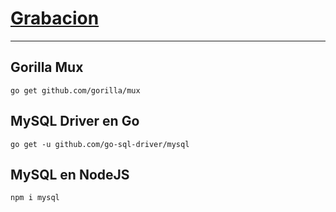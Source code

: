 # [Grabacion](https://drive.google.com/file/d/14_r33hO0wzme_ao-EFN1nPHenRWjbg_4/view?usp=sharing)

-----------

## Gorilla Mux

```
go get github.com/gorilla/mux

```

## MySQL Driver en Go

```
go get -u github.com/go-sql-driver/mysql

```

## MySQL en NodeJS
```
npm i mysql

```
